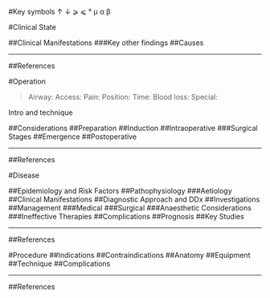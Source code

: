 #Key symbols
↑
↓
⩾
⩽
°
μ
α
β

#Clinical State

##Clinical Manifestations
###Key other findings
##Causes


---

##References


#Operation

>Airway: 
>Access: 
>Pain: 
>Position:
>Time: 
>Blood loss:
>Special:

Intro and technique

##Considerations
##Preparation
##Induction
##Intraoperative
###Surgical Stages
##Emergence
##Postoperative

---
##References



#Disease

##Epidemiology and Risk Factors
##Pathophysiology
###Aetiology
##Clinical Manifestations
##Diagnostic Approach and DDx
##Investigations
##Management
###Medical
###Surgical
###Anaesthetic Considerations
###Ineffective Therapies
##Complications
##Prognosis
##Key Studies

---
##References



#Procedure
##Indications
##Contraindications
##Anatomy
##Equipment
##Technique
##Complications

---
##References